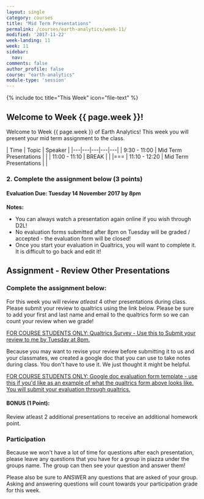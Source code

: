 ```yaml
---
layout: single
category: courses
title: "Mid Term Presentations"
permalink: /courses/earth-analytics/week-11/
modified: '2017-11-22'
week-landing: 11
week: 11
sidebar:
  nav:
comments: false
author_profile: false
course: "earth-analytics"
module-type: 'session'
---
```



{% include toc title="This Week" icon="file-text" %}

<div class="notice--info" markdown="1">

## <i class="fa fa-ship" aria-hidden="true"></i> Welcome to Week {{ page.week }}!

Welcome to Week {{ page.week }} of Earth Analytics! This week you will present
your mid term assignment to the class.

</div>

|  Time | Topic   | Speaker   |
|---|---|---|---|---|
| 9:30 - 11:00  | Mid Term Presentations |   |
| 11:00 - 11:10  | BREAK |   |
|===
| 11:10 - 12:20  | Mid Term Presentations |  |


### 2. Complete the assignment below (3 points)

#### Evaluation Due: Tuesday 14 November 2017 by 8pm

**Notes:**

* You can always watch a presentation again online if you wish through D2L!
* No evaluation forms submitted after 8pm on Tuesday will be graded / accepted - the evaluation form will be closed!
* Once you start your evaluation in Qualtrics, you will want to complete it. It is difficult to go back and edit it!

<div class="notice--warning" markdown="1">

## <i class="fa fa-pencil-square-o" aria-hidden="true"></i> Assignment - Review Other Presentations

### Complete the assignment below:

For this week you will review *atleast* 4 other presentations during
class. Please submit your review to qualtrics using the link below. Please
be sure to add your first and last name and email to the qualtrics form so we can
count your review when we grade!


<a class="btn .btn--x-large btn-info" href="https://cuboulder.qualtrics.com/jfe/form/SV_8eniB7oV1RlHMwd" target= "_blank"> <i class="fa fa-file-text" aria-hidden="true"></i>
FOR COURSE STUDENTS ONLY: Qualtrics Survey  - Use this to Submit your review to me by Tuesday at 8pm. </a>

Because you may want to revise your review before submitting it to us and your classmates,
we created a google doc that you can use to take notes during class.  You don't have
to use it. We just thought it might be helpful.

<a class="btn .btn--x-large btn-info" href="https://docs.google.com/document/d/1JJQiEvdPO1FnzJkHwpgAT_e1VEFE_fIkWcegug085qI/edit#
" target= "_blank"> <i class="fa fa-file-text" aria-hidden="true"></i>
FOR COURSE STUDENTS ONLY: Google doc evaluation form template - use this if you'd like as an example of what the qualtrics form above looks like. You will submit your evaluation through qualtrics. </a>


#### BONUS (1 Point):
Review atleast 2 additional presentations to receive an additional homework point.


### Participation
Because we won't have a lot of time for questions after each presentation, please
leave any questions that you have for a group in piazza under the groups name.
The group can then see your question and answer them!

Please also be sure to ANSWER any questions that are asked of your group. Asking
and answering questions will count towards your participation grade for this week.




</div>
